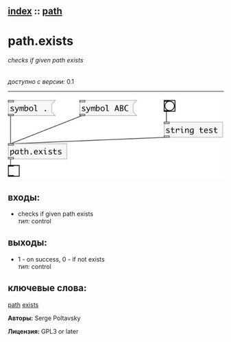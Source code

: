 [index](index.html) :: [path](category_path.html)
---

# path.exists

###### checks if given path exists

*доступно с версии:* 0.1

---




[![example](../examples/img/path.exists.jpg)](../examples/pd/path.exists.pd)









## входы:

* checks if given path exists<br>
_тип:_ control



## выходы:

* 1 - on success, 0 - if not exists<br>
_тип:_ control



## ключевые слова:

[path](keywords/path.html)
[exists](keywords/exists.html)






**Авторы:** Serge Poltavsky




**Лицензия:** GPL3 or later





